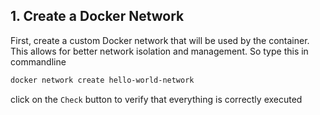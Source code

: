 ## 1. Create a Docker Network

First, create a custom Docker network that will be used by the container. This allows for better network isolation and management.
So type this in commandline
```bash
docker network create hello-world-network
```

click on the ```Check``` button to verify that everything is correctly executed